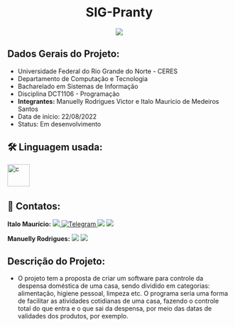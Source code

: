 
<h1 align="center"> SIG-Pranty </h1>

<p align="center">
<img src="http://img.shields.io/static/v1?label=STATUS&message=EM%20DESENVOLVIMENTO&color=GREEN&style=for-the-badge"/>
</p>

## Dados Gerais do Projeto:

* Universidade Federal do Rio Grande do Norte - CERES
* Departamento de Computação e Tecnologia
* Bacharelado em Sistemas de Informação
* Disciplina DCT1106 - Programação
* **Integrantes:** Manuelly Rodrigues Victor e Italo Mauricio de Medeiros Santos
* Data de início: 22/08/2022
* Status: Em desenvolvimento  


## :hammer_and_wrench: Linguagem usada:   
<img src="https://cdn.jsdelivr.net/gh/devicons/devicon/icons/c/c-plain.svg" title="c" alt="c" width="50" height="50"/>&nbsp; 

## :calling: Contatos:
**Italo Maurício:**
[<img src = "https://img.shields.io/badge/instagram-%23E4405F.svg?&style=for-the-badge&logo=instagram&logoColor=white">](https://www.instagram.com/italomauricio1/)<a id="telegram" href="https://t.me/italomauricio1" target="_blank"> ![Telegram](https://img.shields.io/static/v1?style=for-the-badge&message=Telegram&color=26A5E4&logo=Telegram&logoColor=FFFFFF&label=) </a>[<img src="https://img.shields.io/badge/linkedin-%230077B5.svg?&style=for-the-badge&logo=linkedin&logoColor=white" />](https://www.linkedin.com/in/italo-mauricio-26b76b15a/) <a href = "mailto:italomauricio98@gmail.com"><img src="https://img.shields.io/badge/Gmail-D14836?style=for-the-badge&logo=gmail&logoColor=white" target="_blank"></a>

**Manuelly Rodrigues:**
[<img src = "https://img.shields.io/badge/instagram-%23E4405F.svg?&style=for-the-badge&logo=instagram&logoColor=white">](https://www.instagram.com/manuelly___/) [<img src="https://img.shields.io/badge/linkedin-%230077B5.svg?&style=for-the-badge&logo=linkedin&logoColor=white" />](https://www.linkedin.com/in/italo-mauricio-26b76b15a/)


## Descrição do Projeto:
* O projeto tem a proposta de criar um software para controle da despensa doméstica de uma casa, sendo dividido em categorias: alimentação, higiene pessoal, limpeza etc. O programa seria uma forma de facilitar as atividades cotidianas de uma casa, fazendo o controle total do que entra e o que sai da despensa, por meio das datas de validades dos produtos, por exemplo.
